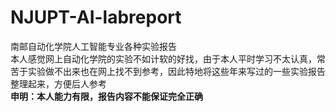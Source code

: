 # NJUPT-AI-labreport
南邮自动化学院人工智能专业各种实验报告   
本人感觉网上自动化学院的实验不如计软的好找，由于本人平时学习不太认真，常苦于实验做不出来也在网上找不到参考，因此特地将这些年来写过的一些实验报告整理起来，方便后人参考    
**申明：本人能力有限，报告内容不能保证完全正确**
